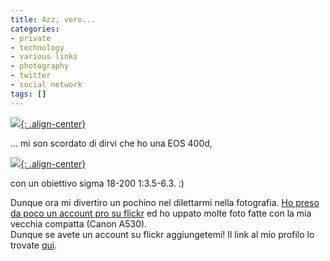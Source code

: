```yaml
---
title: Azz, vero...
categories:
- private
- technology
- various links
- photography
- twitter
- social network
tags: []
---
```

[![]({{site.url}}/images/canon-eos-400d.jpg){: .align-center}]({{site.url}}/images/canon-eos-400d.jpg)

... mi son scordato di dirvi che ho una EOS 400d,

[![]({{site.url}}/images/sigma.jpg){: .align-center}]({{site.url}}/images/sigma.jpg)

con un obiettivo sigma 18-200 1:3.5-6.3. :)

Dunque ora mi divertiro un pochino nel dilettarmi nella fotografia. [Ho preso
da poco un account pro su flickr](http://twitter.com/diegor/status/987741681
"http://twitter.com/diegor/status/987741681" ) ed ho uppato molte foto fatte
con la mia vecchia compatta (Canon A530).  
Dunque se avete un account su flickr aggiungetemi! Il link al mio profilo lo
trovate [qui](http://www.flickr.com/photos/diegorusso/
"http://www.flickr.com/photos/diegorusso/" ).

